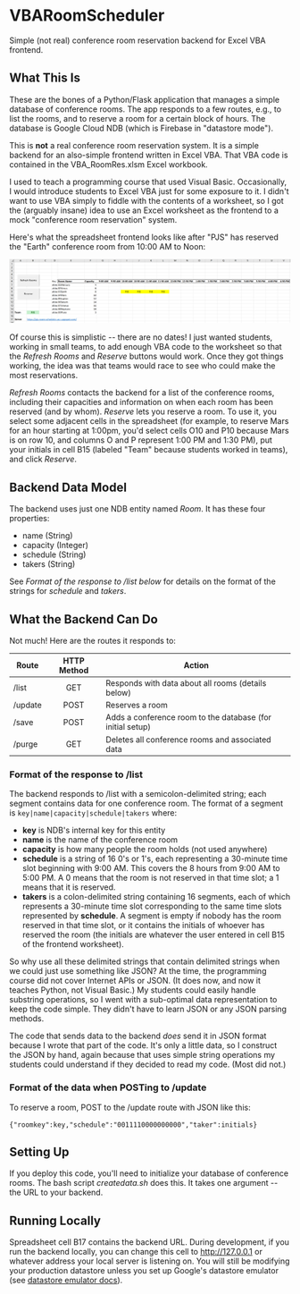 # VBARoomScheduler
Simple (not real) conference room reservation backend for Excel VBA frontend.

## What This Is
These are the bones of a Python/Flask application that manages a simple database of conference
rooms. The app responds to a few routes, e.g., to list the rooms, and to reserve a room for a
certain block of hours. The database is Google Cloud NDB (which is Firebase in "datastore mode").

This is **not** a real conference room reservation system. It is a simple backend for an
also-simple frontend written in Excel VBA. That VBA code is contained in the
VBA_RoomRes.xlsm Excel workbook.

I used to teach a programming course that used Visual Basic. Occasionally, I would introduce
students to Excel VBA just for some exposure to it. I didn't want to use VBA simply to fiddle
with the contents of a worksheet, so I got the (arguably insane) idea to use an Excel worksheet
as the frontend to a mock "conference room reservation" system.

Here's what the spreadsheet frontend looks like after "PJS" has reserved the "Earth" conference
room from 10:00 AM to Noon:

![Image of spreadsheet frontend](https://github.com/psterpe/VBARoomScheduler/blob/master/RoomRes1.png)

Of course this is simplistic -- there are no dates! I just wanted students, working in small teams,
to add enough VBA code to the worksheet so that the _Refresh Rooms_ and _Reserve_ buttons would work.
Once they got things working, the idea was that teams would race to see who could make the most
reservations.

_Refresh Rooms_ contacts the backend for a list of the conference rooms, including their capacities
and information on when each room has been reserved (and by whom). _Reserve_ lets you reserve a
room. To use it, you select some adjacent cells in the spreadsheet (for example, to reserve Mars
for an hour starting at 1:00pm, you'd select cells O10 and P10 because Mars is on row 10, and columns O
and P represent 1:00 PM and 1:30 PM), put your initials in cell B15 (labeled "Team" because students
worked in teams), and click _Reserve_.

## Backend Data Model

The backend uses just one NDB entity named _Room_. It has these four properties:
* name (String)
* capacity (Integer)
* schedule (String)
* takers (String)

See _Format of the response to /list below_ for details on the format of the strings for _schedule_ and _takers_.

## What the Backend Can Do

Not much! Here are the routes it responds to:

| Route   | HTTP Method | Action |
|---------|:-----------:|--------|
| /list   | GET         |Responds with data about all rooms (details below) |
| /update | POST        |Reserves a room|
| /save   | POST        |Adds a conference room to the database (for initial setup) |
| /purge  | GET         |Deletes all conference rooms and associated data |

### Format of the response to /list

The backend responds to /list with a semicolon-delimited string; each segment contains data for
one conference room. The format of a segment is `key|name|capacity|schedule|takers` where:
* **key** is NDB's internal key for this entity
* **name** is the name of the conference room
* **capacity** is how many people the room holds (not used anywhere)
* **schedule** is a string of 16 0's or 1's, each representing a 30-minute time slot beginning
with 9:00 AM. This covers the 8 hours from 9:00 AM to 5:00 PM. A 0 means that the room is not
reserved in that time slot; a 1 means that it is reserved.
* **takers** is a colon-delimited string containing 16 segments, each of which represents a
30-minute time slot corresponding to the same time slots represented by **schedule**. A segment is
empty if nobody has the room reserved in that time slot, or it contains the initials of whoever
has reserved the room (the initials are whatever the user entered in cell B15 of the frontend
worksheet).
  
So why use all these delimited strings that contain delimited strings when we could just use
something like JSON? At the time, the programming course did not cover Internet APIs or JSON.
(It does now, and now it teaches Python, not Visual Basic.) My students could easily handle
substring operations, so I went with a sub-optimal data representation to keep the code simple.
They didn't have to learn JSON or any JSON parsing methods.

The code that sends data to the backend _does_ send it in JSON format because I wrote that part
of the code. It's only a little data, so I construct the JSON by hand, again because that uses
simple string operations my students could understand if they decided to read my code. (Most
did not.)

### Format of the data when POSTing to /update

To reserve a room, POST to the /update route with JSON like this:

```
{"roomkey":key,"schedule":"0011110000000000","taker":initials}
```

## Setting Up

If you deploy this code, you'll need to initialize your database of conference rooms. The bash
script _createdata.sh_ does this. It takes one argument -- the URL to your backend.

## Running Locally

Spreadsheet cell B17 contains the backend URL. During development, if you run the backend locally,
you can change this cell to http://127.0.0.1 or whatever address your local server is
listening on. You will still be modifying your production datastore unless you set up Google's
datastore emulator (see [datastore emulator docs](https://cloud.google.com/datastore/docs/tools/datastore-emulator)).